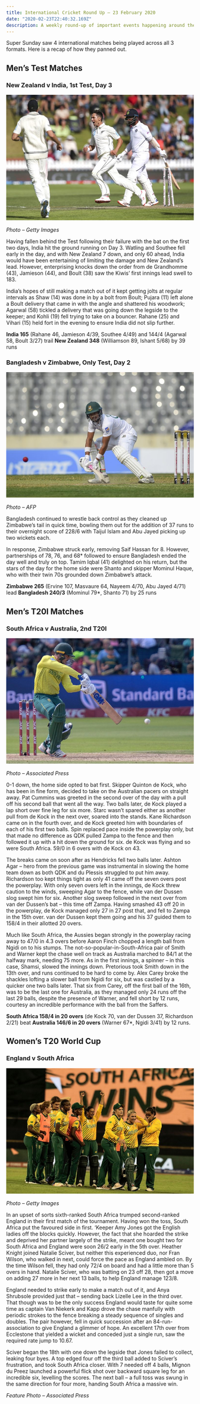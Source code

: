 ```yaml
---
title: International Cricket Round Up – 23 February 2020
date: "2020-02-23T22:40:32.169Z"
description: A weekly round-up of important events happening around the cricketing world.
---
```


Super Sunday saw 4 international matches being played across all 3 formats. Here is a recap of how they panned out.

## Men’s Test Matches
### New Zealand v India, 1st Test, Day 3
![New Zealand's Trent Bould celebrating after a wicket](./Boult.jpg)

*Photo – Getty Images*

Having fallen behind the Test following their failure with the bat on the first two days, India hit the ground running on Day 3. Watling and Southee fell early in the day, and with New Zealand 7 down, and only 60 ahead, India would have been entertaining of limiting the damage and New Zealand’s lead. However, enterprising knocks down the order from de Grandhomme (43), Jamieson (44), and Boult (38) saw the Kiwis’ first innings lead swell to 183.

India’s hopes of still making a match out of it kept getting jolts at regular intervals as Shaw (14) was done in by a bolt from Boult; Pujara (11) left alone a Boult delivery that came in with the angle and shattered his woodwork; Agarwal (58) tickled a delivery that was going down the legside to the keeper; and Kohli (19) fell trying to take on a bouncer. Rahane (25) and Vihari (15) held fort in the evening to ensure India did not slip further.

**India 165** (Rahane 46, Jamieson 4/39, Southee 4/49) and 144/4 (Agarwal 58, Boult 3/27) trail **New Zealand 348** (Williamson 89, Ishant 5/68) by 39 runs

### Bangladesh v Zimbabwe, Only Test, Day 2
![Shanto dabs one through the offside](./Shanto.jpg)

*Photo – AFP*

Bangladesh continued to wrestle back control as they cleaned up Zimbabwe’s tail in quick time, bowling them out for the addition of 37 runs to their overnight score of 228/6 with Taijul Islam and Abu Jayed picking up two wickets each.

In response, Zimbabwe struck early, removing Saif Hassan for 8. However, partnerships of 78, 76, and 68* followed to ensure Bangladesh ended the day well and truly on top. Tamim Iqbal (41) delighted on his return, but the stars of the day for the home side were Shanto and skipper Mominul Haque, who with their twin 70s grounded down Zimbabwe’s attack.

**Zimbabwe 265** (Ervine 107, Masvaure 64, Nayeem 4/70, Abu Jayed 4/71) lead **Bangladesh 240/3** (Mominul 79*, Shanto 71) by 25 runs

## Men’s T20I Matches
### South Africa v Australia, 2nd T20I
![Quinton de Kock took the attack to the Aussies](./Quinton-De-Kock.jpg)

*Photo – Associated Press*

0-1 down, the home side opted to bat first. Skipper Quinton de Kock, who has been in fine form, decided to take on the Australian pacers on straight away. Pat Cummins was greeted in the second over of the day with a pull off his second ball that went all the way. Two balls later, de Kock played a lap short over fine leg for six more. Starc wasn’t spared either as another pull from de Kock in the next over, soared into the stands. Kane Richardson came on in the fourth over, and de Kock greeted him with boundaries of each of his first two balls. Spin replaced pace inside the powerplay only, but that made no difference as QDK pulled Zampa to the fence and then followed it up with a hit down the ground for six. de Kock was flying and so were South Africa. 59/0 in 6 overs with de Kock on 43.

The breaks came on soon after as Hendricks fell two balls later. Ashton Agar – hero from the previous game was instrumental in slowing the home team down as both QDK and du Plessis struggled to put him away. Richardson too kept things tight as only 41 came off the seven overs post the powerplay. With only seven overs left in the innings, de Kock threw caution to the winds, sweeping Agar to the fence, while van der Dussen slog swept him for six. Another slog sweep followed in the next over from van der Dussen’s bat – this time off Zampa. Having smashed 43 off 20 in the powerplay, de Kock managed only 27 in 27 post that, and fell to Zampa in the 15th over. van der Dussen kept them going and his 37 guided them to 158/4 in their allotted 20 overs.

Much like South Africa, the Aussies began strongly in the powerplay racing away to 47/0 in 4.3 overs before Aaron Finch chopped a length ball from Ngidi on to his stumps. The not-so-popular-in-South-Africa pair of Smith and Warner kept the chase well on track as Australia marched to 84/1 at the halfway mark, needing 75 more. As in the first innings, a spinner – in this case, Shamsi, slowed the innings down. Pretorious took Smith down in the 13th over, and runs continued to be hard to come by. Alex Carey broke the shackles lofting a slower ball from Ngidi for six, but was castled by a quicker one two balls later. That six from Carey, off the first ball of the 16th, was to be the last one for Australia, as they managed only 24 runs off the last 29 balls, despite the presence of Warner, and fell short by 12 runs, courtesy an incredible performance with the ball from the Saffers.

**South Africa 158/4 in 20 overs** (de Kock 70, van der Dussen 37, Richardson 2/21) beat **Australia 146/6 in 20 overs** (Warner 67*, Ngidi 3/41) by 12 runs.

## Women’s T20 World Cup
### England v South Africa
![SA women celebrate a fine win](./SA-Women.jpg)

*Photo – Getty Images*

In an upset of sorts sixth-ranked South Africa trumped second-ranked England in their first match of the tournament. Having won the toss, South Africa put the favoured side in first. ‘Keeper Amy Jones got the English ladies off the blocks quickly. However, the fact that she hoarded the strike and deprived her partner largely of the strike, meant one bought two for South Africa and England were soon 26/2 early in the 5th over. Heather Knight joined Natalie Sciver, but neither this experienced duo, nor Fran Wilson, who walked in next, could force the pace as England ambled on. By the time Wilson fell, they had only 72/4 on board and had a little more than 5 overs in hand. Natalie Sciver, who was batting on 23 off 28, then got a move on adding 27 more in her next 13 balls, to help England manage 123/8.

England needed to strike early to make a match out of it, and Anya Shrubsole provided just that – sending back Lizelle Lee in the third over. That though was to be the only success England would taste for quite some time as captain Van Niekerk and Kapp drove the chase manfully with periodic strokes to the fence breaking a steady sequence of singles and doubles. The pair however, fell in quick succession after an 84-run-association to give England a glimmer of hope. An excellent 17th over from Ecclestone that yielded a wicket and conceded just a single run, saw the required rate jump to 10.67.

Sciver began the 18th with one down the legside that Jones failed to collect, leaking four byes. A top edged four off the third ball added to Sciver’s frustration, and took South Africa closer. With 7 needed off 4 balls, Mignon du Preez launched a powerful flick shot over backward square leg for an incredible six, levelling the scores. The next ball – a full toss was swung in the same direction for four more, handing South Africa a massive win.

*Feature Photo – Associated Press*